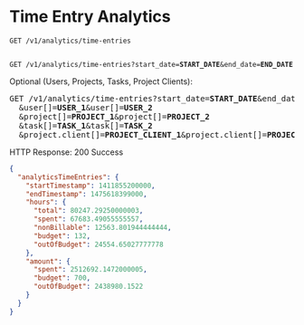 # Time Entry Analytics


`GET /v1/analytics/time-entries`

<code>
GET /v1/analytics/time-entries?start_date=<b>START_DATE</b>&end_date=<b>END_DATE</b>
</code>

Optional (Users, Projects, Tasks, Project Clients):

<pre>
GET /v1/analytics/time-entries?start_date=<b>START_DATE</b>&end_date=<b>END_DATE</b>
  &user[]=<b>USER_1</b>&user[]=<b>USER_2</b>
  &project[]=<b>PROJECT_1</b>&project[]=<b>PROJECT_2</b>
  &task[]=<b>TASK_1</b>&task[]=<b>TASK_2</b>
  &project.client[]=<b>PROJECT_CLIENT_1</b>&project.client[]=<b>PROJECT_CLIENT_2</b>
</pre>

HTTP Response: 200 Success

```json
{
  "analyticsTimeEntries": {
    "startTimestamp": 1411855200000,
    "endTimestamp": 1475618399000,
    "hours": {
      "total": 80247.29250000003,
      "spent": 67683.49055555557,
      "nonBillable": 12563.801944444444,
      "budget": 132,
      "outOfBudget": 24554.65027777778
    },
    "amount": {
      "spent": 2512692.1472000005,
      "budget": 700,
      "outOfBudget": 2438980.1522
    }
  }
}
```
